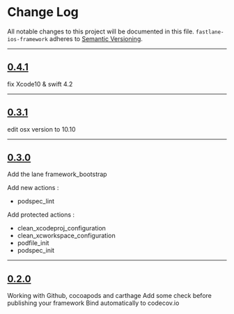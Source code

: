 # Change Log

All notable changes to this project will be documented in this file.
`fastlane-ios-framework` adheres to [Semantic Versioning](http://semver.org/).

---

## [0.4.1](https://github.com/Digipolitan/fastlane-ios-framework/releases/tag/v0.4.1)

fix Xcode10 & swift 4.2

---

## [0.3.1](https://github.com/Digipolitan/fastlane-ios-framework/releases/tag/v0.3.1)

edit osx version to 10.10

---

## [0.3.0](https://github.com/Digipolitan/fastlane-ios-framework/releases/tag/v0.3.0)

Add the lane framework_bootstrap

Add new actions :
- podspec_lint

Add protected actions :
- clean_xcodeproj_configuration
- clean_xcworkspace_configuration
- podfile_init
- podspec_init

---

## [0.2.0](https://github.com/Digipolitan/fastlane-ios-framework/releases/tag/v0.2.0)

Working with Github, cocoapods and carthage
Add some check before publishing your framework
Bind automatically to codecov.io
